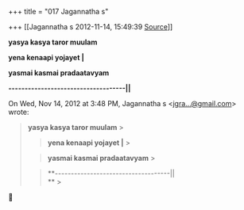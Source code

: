 +++
title = "017 Jagannatha s"

+++
[[Jagannatha s	2012-11-14, 15:49:39 [Source](https://groups.google.com/g/bvparishat/c/OnihvOrH4gc)]]



**yasya kasya taror muulam**

**yena kenaapi yojayet \|**

**yasmai kasmai pradaatavyam**

**------------------------------------\|\|**

  

On Wed, Nov 14, 2012 at 3:48 PM, Jagannatha s \<[jgra...@gmail.com]()\> wrote:  

> **yasya kasya taror muulam** >
> 
> > **yena kenaapi yojayet \|** >
> 
> > 
> > **yasmai kasmai pradaatavyam** >
> 
> > 
> > **------------------------------------\|\|  
> ** >
> 



